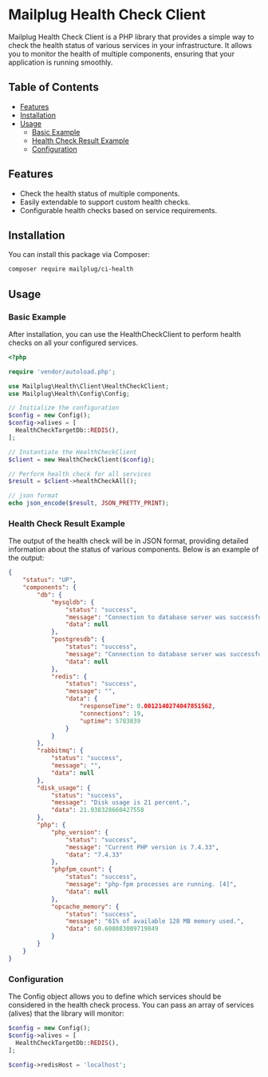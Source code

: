 # Mailplug Health Check Client

Mailplug Health Check Client is a PHP library that provides a simple way to check the health status of various services in your infrastructure. It allows you to monitor the health of multiple components, ensuring that your application is running smoothly.

## Table of Contents
- [Features](#features)
- [Installation](#installation)
- [Usage](#usage)
  - [Basic Example](#basic-example)
  - [Health Check Result Example](#health-check-result-example)
  - [Configuration](#configuration)

## Features
- Check the health status of multiple components.
- Easily extendable to support custom health checks.
- Configurable health checks based on service requirements.

## Installation

You can install this package via Composer:

```bash
composer require mailplug/ci-health
```

## Usage
### Basic Example
After installation, you can use the HealthCheckClient to perform health checks on all your configured services.
```php
<?php

require 'vendor/autoload.php';

use Mailplug\Health\Client\HealthCheckClient;
use Mailplug\Health\Config\Config;

// Initialize the configuration
$config = new Config();
$config->alives = [
  HealthCheckTargetDb::REDIS(),
];

// Instantiate the HealthCheckClient
$client = new HealthCheckClient($config);

// Perform health check for all services
$result = $client->healthCheckAll();

// json format
echo json_encode($result, JSON_PRETTY_PRINT);
```
### Health Check Result Example
The output of the health check will be in JSON format, providing detailed information about the status of various components. Below is an example of the output:
```json
{
    "status": "UP",
    "components": {
        "db": {
            "mysqldb": {
                "status": "success",
                "message": "Connection to database server was successful.",
                "data": null
            },
            "postgresdb": {
                "status": "success",
                "message": "Connection to database server was successful.",
                "data": null
            },
            "redis": {
                "status": "success",
                "message": "",
                "data": {
                    "responseTime": 0.0012140274047851562,
                    "connections": 19,
                    "uptime": 5783839
                }
            }
        },
        "rabbitmq": {
            "status": "success",
            "message": "",
            "data": null
        },
        "disk_usage": {
            "status": "success",
            "message": "Disk usage is 21 percent.",
            "data": 21.938328660427558
        },
        "php": {
            "php_version": {
                "status": "success",
                "message": "Current PHP version is 7.4.33",
                "data": "7.4.33"
            },
            "phpfpm_count": {
                "status": "success",
                "message": "php-fpm processes are running. [4]",
                "data": null
            },
            "opcache_memory": {
                "status": "success",
                "message": "61% of available 128 MB memory used.",
                "data": 60.608083009719849
            }
        }
    }
}
```
### Configuration
The Config object allows you to define which services should be considered in the health check process. You can pass an array of services (alives) that the library will monitor:
```php
$config = new Config();
$config->alives = [
  HealthCheckTargetDb::REDIS(),
];

$config->redisHost = 'localhost';
```
